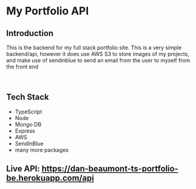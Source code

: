 # My Portfolio API

## Introduction

This is the backend for my full stack portfolio site. This is a very simple backend/api, however it does use AWS S3 to store images of my projects, and make use of sendinblue to send an email from the user to myself from the front end
&nbsp;

&nbsp;

## Tech Stack
- TypeScript
- Node
- Mongo DB
- Express
- AWS
- SendInBlue
- many more packages

## Live API: https://dan-beaumont-ts-portfolio-be.herokuapp.com/api
